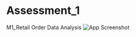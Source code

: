 # Assessment_1
M1_Retail Order Data Analysis
![App Screenshot](https://images.pexels.com/photos/6801648/pexels-photo-6801648.jpeg?auto=compress&cs=tinysrgb&w=1080)
